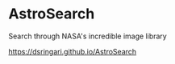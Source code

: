 # AstroSearch
Search through NASA's incredible image library

https://dsringari.github.io/AstroSearch

